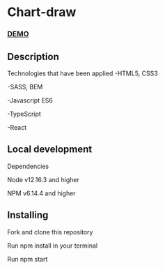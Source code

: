 # Chart-draw

 ### [DEMO](https://artempaskall.github.io/chart-draw/)

 ##  Description
Technologies that have been applied
-HTML5, CSS3

-SASS, BEM

-Javascript ES6

-TypeScript

-React

## Local development
Dependencies

Node v12.16.3 and higher

NPM v6.14.4 and higher

## Installing
Fork and clone this repository

Run npm install in your terminal

Run npm start
